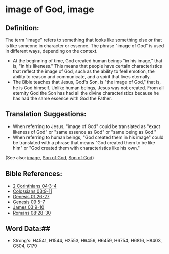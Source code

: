 # image of God, image #

## Definition: ##

The term "image" refers to something that looks like something else or that is like someone in character or essence. The phrase "image of God" is used in different ways, depending on the context.

* At the beginning of time, God created human beings "in his image," that is, "in his likeness." This means that people have certain characteristics that reflect the image of God, such as the ability to feel emotion, the ability to reason and communicate, and a spirit that lives eternally. 
* The Bible teaches that Jesus, God's Son, is "the image of God," that is, he is God himself. Unlike human beings, Jesus was not created. From all eternity God the Son has had all the divine characteristics because he has had the same essence with God the Father.
  
## Translation Suggestions: ##

* When referring to Jesus, "image of God" could be translated as "exact likeness of God" or "same essence as God" or "same being as God."
* When referring to human beings, "God created them in his image" could be translated with a phrase that means "God created them to be like him" or "God created them with characteristics like his own." 

(See also: [image](../other/image.md), [Son of God](../kt/sonofgod.md), [Son of God](../kt/sonofgod.md))

## Bible References: ##

* [2 Corinthians 04:3-4](rc://en/tn/help/2co/04/03)
* [Colossians 03:9-11](rc://en/tn/help/col/03/09)
* [Genesis 01:26-27](rc://en/tn/help/gen/01/26)
* [Genesis 09:5-7](rc://en/tn/help/gen/09/05)
* [James 03:9-10](rc://en/tn/help/jas/03/09)
* [Romans 08:28-30](rc://en/tn/help/rom/08/28)

## Word Data:##

* Strong's: H4541, H1544, H2553, H6456, H6459, H6754, H6816, H8403, G504, G179

